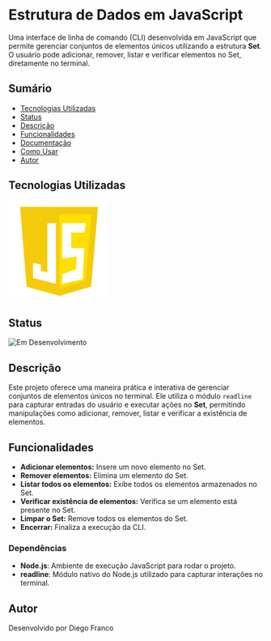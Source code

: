 # Estrutura de Dados em JavaScript

Uma interface de linha de comando (CLI) desenvolvida em JavaScript que permite gerenciar conjuntos de elementos únicos utilizando a estrutura **Set**. O usuário pode adicionar, remover, listar e verificar elementos no Set, diretamente no terminal.

## Sumário

- [Tecnologias Utilizadas](#tecnologias-utilizadas)
- [Status](#status)
- [Descrição](#descrição)
- [Funcionalidades](#funcionalidades)
- [Documentação](#documentação)
- [Como Usar](#como-usar)
- [Autor](#autor)

## Tecnologias Utilizadas

<div style="display: flex; flex-direction: row;">
  <div style="margin-right: 20px; display: flex; justify-content: flex-start;">
    <img src="images/js.png" alt="Logo Linguagem" width="200"/>
  </div>
</div>

## Status

![Em Desenvolvimento](http://img.shields.io/static/v1?label=STATUS&message=EM%20DESENVOLVIMENTO&color=RED&style=for-the-badge)

## Descrição

Este projeto oferece uma maneira prática e interativa de gerenciar conjuntos de elementos únicos no terminal. Ele utiliza o módulo `readline` para capturar entradas do usuário e executar ações no **Set**, permitindo manipulações como adicionar, remover, listar e verificar a existência de elementos.

## Funcionalidades

- **Adicionar elementos:** Insere um novo elemento no Set.
- **Remover elementos:** Elimina um elemento do Set.
- **Listar todos os elementos:** Exibe todos os elementos armazenados no Set.
- **Verificar existência de elementos:** Verifica se um elemento está presente no Set.
- **Limpar o Set:** Remove todos os elementos do Set.
- **Encerrar:** Finaliza a execução da CLI.

### Dependências

- **Node.js**: Ambiente de execução JavaScript para rodar o projeto.
- **readline**: Módulo nativo do Node.js utilizado para capturar interações no terminal.

## Autor
Desenvolvido por Diego Franco
